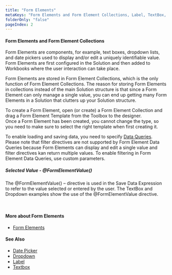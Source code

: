 ```yaml
---
title: "Form Elements"
metaKeys: "Form Elements and Form Element Collections, Label, TextBox,  Dropdown, Date Picker, "
folderOnly: "false"
pageIndex: 2
---
```


#### Form Elements and Form Element Collections

Form Elements are components, for example, text boxes, dropdown lists, and date pickers used to display and/or edit a uniquely identifiable value. Form Elements are first configured in the Solution and then added to Workbooks where the user interaction can take place.

Form Elements are stored in Form Element Collections, which is the only function of Form Element Collections. The reason for storing Form Elements in collections instead of the main Solution structure is that since a Form Element can only manage a single value, you can end up getting many Form Elements in a Solution that clutters up your Solution structure.

To create a Form Element, open (or create) a Form Element Collection and drag a Form Element Template from the Toolbox to the designer.  
Once a Form Element has been created, you cannot change the type, so you need to make sure to select the right template when first creating it.

To enable loading and saving data, you need to specify [Data Queries](../sqlreports/dataqueries.md).
Please note that filter directives are not supported by Form Element Data Queries because Form Elements can display and edit a single value and filter directives kan return multiple values. 
To enable filtering in Form Element Data Queries, use custom parameters.
<br/>

##### Selected Value - @FormElementValue()

The @FormElementValue() – directive is used in the Save Data Expression to refer to the value selected or entered by the user. The TextBox and Dropdown examples show the use of the @FormElementValue directive.

<br/>

#### More about Form Elements

* [Form Elements](../workbooks/components/formelements.md)

#### See Also

* [Date Picker](formelements/datepicker.md)
* [Dropdown](formelements/dropdown.md)
* [Label](formelements/label.md)
* [Textbox](formelements/textbox.md)




